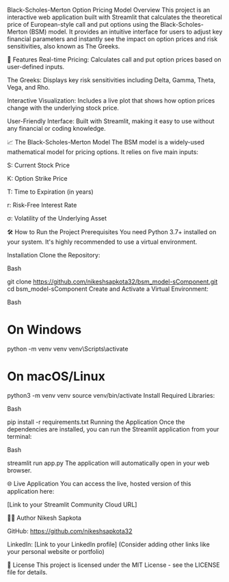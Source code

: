 Black-Scholes-Merton Option Pricing Model
Overview
This project is an interactive web application built with Streamlit that calculates the theoretical price of European-style call and put options using the Black-Scholes-Merton (BSM) model. It provides an intuitive interface for users to adjust key financial parameters and instantly see the impact on option prices and risk sensitivities, also known as The Greeks.

🚀 Features
Real-time Pricing: Calculates call and put option prices based on user-defined inputs.

The Greeks: Displays key risk sensitivities including Delta, Gamma, Theta, Vega, and Rho.

Interactive Visualization: Includes a live plot that shows how option prices change with the underlying stock price.

User-Friendly Interface: Built with Streamlit, making it easy to use without any financial or coding knowledge.

📈 The Black-Scholes-Merton Model
The BSM model is a widely-used mathematical model for pricing options. It relies on five main inputs:

S: Current Stock Price

K: Option Strike Price

T: Time to Expiration (in years)

r: Risk-Free Interest Rate

σ: Volatility of the Underlying Asset

🛠️ How to Run the Project
Prerequisites
You need Python 3.7+ installed on your system. It's highly recommended to use a virtual environment.

Installation
Clone the Repository:

Bash

git clone https://github.com/nikeshsapkota32/bsm_model-sComponent.git
cd bsm_model-sComponent
Create and Activate a Virtual Environment:

Bash

# On Windows
python -m venv venv
venv\Scripts\activate

# On macOS/Linux
python3 -m venv venv
source venv/bin/activate
Install Required Libraries:

Bash

pip install -r requirements.txt
Running the Application
Once the dependencies are installed, you can run the Streamlit application from your terminal:

Bash

streamlit run app.py
The application will automatically open in your web browser.

🌐 Live Application
You can access the live, hosted version of this application here:

[Link to your Streamlit Community Cloud URL]

👨‍💻 Author
Nikesh Sapkota

GitHub: https://github.com/nikeshsapkota32

LinkedIn: [Link to your LinkedIn profile]
(Consider adding other links like your personal website or portfolio)

📄 License
This project is licensed under the MIT License - see the LICENSE file for details.
